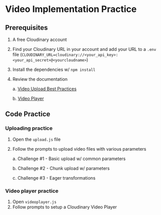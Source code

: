 # Video Implementation Practice

## Prerequisites

1. A free Cloudinary account
2. Find your Cloudinary URL in your account and add your URL to a `.env` file (`CLOUDINARY_URL=cloudinary://<your_api_key>:<your_api_secret>@<yourcloudname>`)
3. Install the dependencies w/ `npm install`
4. Review the documentation

   a. [Video Upload Best Practices](https://cloudinary.com/documentation/video_best_practices#uploading)

   b. [Video Player](https://cloudinary.com/documentation/cloudinary_video_player)

## Code Practice

### Uploading practice

1. Open the `upload.js` file
2. Follow the prompts to upload video files with various parameters

   a. Challenge #1 - Basic upload w/ common parameters

   b. Challenge #2 - Chunk upload w/ parameters

   c. Challenge #3 - Eager transformations

### Video player practice

1. Open `videoplayer.js`
2. Follow prompts to setup a Cloudinary Video Player
